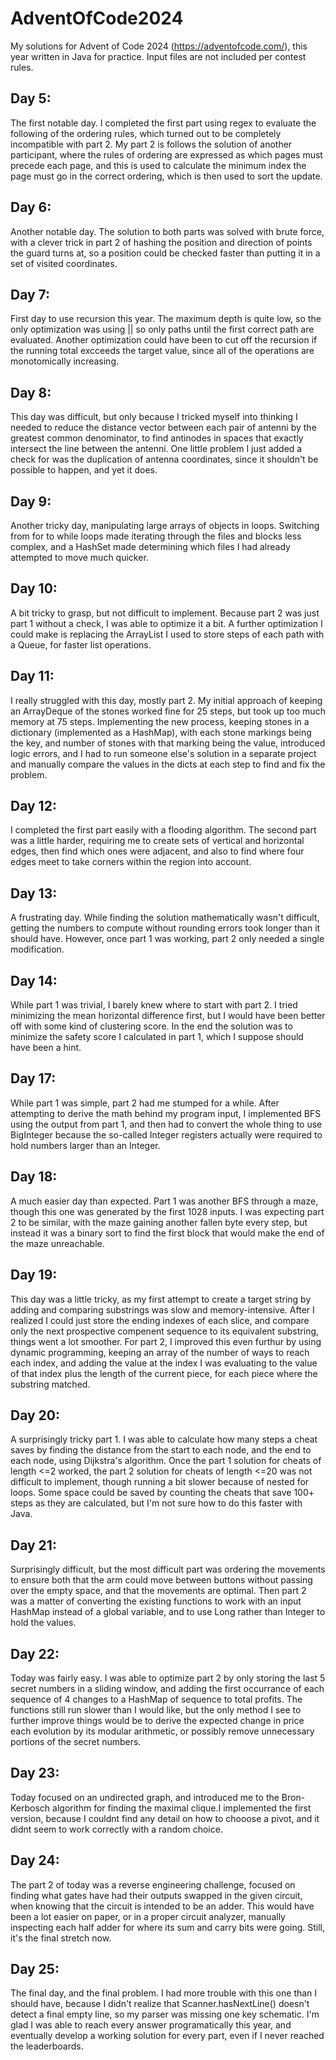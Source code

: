 # AdventOfCode2024
My solutions for Advent of Code 2024 (https://adventofcode.com/), this year written in Java for practice.
Input files are not included per contest rules.

## Day 5: 
The first notable day. I completed the first part using regex to evaluate the following of the ordering rules, which turned out to be completely incompatible with part 2. 
My part 2 is follows the solution of another participant, where the rules of ordering are expressed as which pages must precede each page, and this is used to calculate the minimum index the page must go in the correct ordering, which is then used to sort the update.

## Day 6:
Another notable day. The solution to both parts was solved with brute force, with a clever trick in part 2 of hashing the position and direction of points the guard turns at, so a position could be checked faster than putting it in a set of visited coordinates.

## Day 7:
First day to use recursion this year. The maximum depth is quite low, so the only optimization was using || so only paths until the first correct path are evaluated. Another optimization could have been to cut off the recursion if the running total excceeds the target value, since all of the operations are monotomically increasing.

## Day 8:
This day was difficult, but only because I tricked myself into thinking I needed to reduce the distance vector between each pair of antenni by the greatest common denominator, to find antinodes in spaces that exactly intersect the line between the antenni. One little problem I just added a check for was the duplication of antenna coordinates, since it shouldn't be possible to happen, and yet it does.

## Day 9:
Another tricky day, manipulating large arrays of objects in loops. Switching from for to while loops made iterating through the files and blocks less complex, and a HashSet made determining which files I had already attempted to move much quicker.

## Day 10: 
A bit tricky to grasp, but not difficult to implement. Because part 2 was just part 1 without a check, I was able to optimize it a bit. A further optimization I could make is replacing the ArrayList I used to store steps of each path with a Queue, for faster list operations.

## Day 11:
I really struggled with this day, mostly part 2. My initial approach of keeping an ArrayDeque<Long> of the stones worked fine for 25 steps, but took up too much memory at 75 steps. Implementing the new process, keeping stones in a dictionary (implemented as a HashMap), with each stone markings being the key, and number of stones with that marking being the value, introduced logic errors, and I had to run someone else's solution in a separate project and manually compare the values in the dicts at each step to find and fix the problem.

## Day 12:
I completed the first part easily with a flooding algorithm. The second part was a little harder, requiring me to create sets of vertical and horizontal edges, then find which ones were adjacent, and also to find where four edges meet to take corners within the region into account.

## Day 13:
A frustrating day. While finding the solution mathematically wasn't difficult, getting the numbers to compute without rounding errors took longer than it should have. However, once part 1 was working, part 2 only needed a single modification.

## Day 14:
While part 1 was trivial, I barely knew where to start with part 2. I tried minimizing the mean horizontal difference first, but I would have been better off with some kind of clustering score. In the end the solution was to minimize the safety score I calculated in part 1, which I suppose should have been a hint.

## Day 17:
While part 1 was simple, part 2 had me stumped for a while. After attempting to derive the math behind my program input, I implemented BFS using the output from part 1, and then had to convert the whole thing to use BigInteger because the so-called Integer registers actually were required to hold numbers larger than an Integer.

## Day 18:
A much easier day than expected. Part 1 was another BFS through a maze, though this one was generated by the first 1028 inputs. I was expecting part 2 to be similar, with the maze gaining another fallen byte every step, but instead it was a binary sort to find the first block that would make the end of the maze unreachable.

## Day 19:
This day was a little tricky, as my first attempt to create a target string by adding and comparing substrings was slow and memory-intensive. After I realized I could just store the ending indexes of each slice, and compare only the next prospective compenent sequence to its equivalent substring, things went a lot smoother. For part 2, I improved this even furthur by using dynamic programming, keeping an array of the number of ways to reach each index, and adding the value at the index I was evaluating to the value of that index plus the length of the current piece, for each piece where the substring matched.

## Day 20:
A surprisingly tricky part 1. I was able to calculate how many steps a cheat saves by finding the distance from the start to each node, and the end to each node, using Dijkstra's algorithm. Once the part 1 solution for cheats of length <=2 worked, the part 2 solution for cheats of length <=20 was not difficult to implement, though running a bit slower because of nested for loops. Some space could be saved by counting the cheats that save 100+ steps as they are calculated, but I'm not sure how to do this faster with Java.

## Day 21:
Surprisingly difficult, but the most difficult part was ordering the movements to ensure both that the arm could move between buttons without passing over the empty space, and that the movements are optimal. Then part 2 was a matter of converting the existing functions to work with an input HashMap instead of a global variable, and to use Long rather than Integer to hold the values.

## Day 22:
Today was fairly easy. I was able to optimize part 2 by only storing the last 5 secret numbers in a sliding window, and adding the first occurrance of each sequence of 4 changes to a HashMap of sequence to total profits. The functions still run slower than I would like, but the only method I see to further improve things would be to derive the expected change in price each evolution by its modular arithmetic, or possibly remove unnecessary portions of the secret numbers.

## Day 23:
Today focused on an undirected graph, and introduced me to the Bron-Kerbosch algorithm for finding the maximal clique.I implemented the first version, because I couldnt find any detail on how to chooose a pivot, and it didnt seem to work correctly with a random choice.

## Day 24:
The part 2 of today was a reverse engineering challenge, focused on finding what gates have had their outputs swapped in the given circuit, when knowing that the circuit is intended to be an adder. This would have been a lot easier on paper, or in a proper circuit analyzer, manually inspecting each half adder for where its sum and carry bits were going. Still, it's the final stretch now.

## Day 25:
The final day, and the final problem. I had more trouble with this one than I should have, because I didn't realize that Scanner.hasNextLine() doesn't detect a final empty line, so my parser was missing one key schematic. I'm glad I was able to reach every answer programatically this year, and eventually develop a working solution for every part, even if I never reached the leaderboards.
